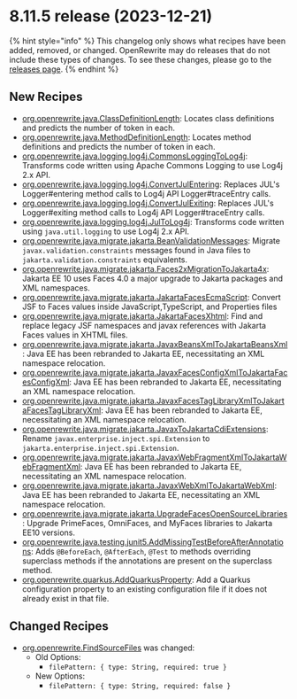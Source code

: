 # 8.11.5 release (2023-12-21)

{% hint style="info" %}
This changelog only shows what recipes have been added, removed, or changed. OpenRewrite may do releases that do not include these types of changes. To see these changes, please go to the [releases page](https://github.com/openrewrite/rewrite/releases).
{% endhint %}

## New Recipes

* [org.openrewrite.java.ClassDefinitionLength](https://docs.openrewrite.org/recipes/java/classdefinitionlength): Locates class definitions and predicts the number of token in each. 
* [org.openrewrite.java.MethodDefinitionLength](https://docs.openrewrite.org/recipes/java/methoddefinitionlength): Locates method definitions and predicts the number of token in each. 
* [org.openrewrite.java.logging.log4j.CommonsLoggingToLog4j](https://docs.openrewrite.org/recipes/java/logging/log4j/commonsloggingtolog4j): Transforms code written using Apache Commons Logging to use Log4j 2.x API. 
* [org.openrewrite.java.logging.log4j.ConvertJulEntering](https://docs.openrewrite.org/recipes/java/logging/log4j/convertjulentering): Replaces JUL's Logger#entering method calls to Log4j API Logger#traceEntry calls. 
* [org.openrewrite.java.logging.log4j.ConvertJulExiting](https://docs.openrewrite.org/recipes/java/logging/log4j/convertjulexiting): Replaces JUL's Logger#exiting method calls to Log4j API Logger#traceEntry calls. 
* [org.openrewrite.java.logging.log4j.JulToLog4j](https://docs.openrewrite.org/recipes/java/logging/log4j/jultolog4j): Transforms code written using `java.util.logging` to use Log4j 2.x API. 
* [org.openrewrite.java.migrate.jakarta.BeanValidationMessages](https://docs.openrewrite.org/recipes/java/migrate/jakarta/beanvalidationmessages): Migrate `javax.validation.constraints` messages found in Java files to `jakarta.validation.constraints` equivalents. 
* [org.openrewrite.java.migrate.jakarta.Faces2xMigrationToJakarta4x](https://docs.openrewrite.org/recipes/java/migrate/jakarta/faces2xmigrationtojakarta4x): Jakarta EE 10 uses Faces 4.0 a major upgrade to Jakarta packages and XML namespaces. 
* [org.openrewrite.java.migrate.jakarta.JakartaFacesEcmaScript](https://docs.openrewrite.org/recipes/java/migrate/jakarta/jakartafacesecmascript): Convert JSF to Faces values inside JavaScript,TypeScript, and Properties files 
* [org.openrewrite.java.migrate.jakarta.JakartaFacesXhtml](https://docs.openrewrite.org/recipes/java/migrate/jakarta/jakartafacesxhtml): Find and replace legacy JSF namespaces and javax references with Jakarta Faces values in XHTML files. 
* [org.openrewrite.java.migrate.jakarta.JavaxBeansXmlToJakartaBeansXml](https://docs.openrewrite.org/recipes/java/migrate/jakarta/javaxbeansxmltojakartabeansxml): Java EE has been rebranded to Jakarta EE, necessitating an XML namespace relocation. 
* [org.openrewrite.java.migrate.jakarta.JavaxFacesConfigXmlToJakartaFacesConfigXml](https://docs.openrewrite.org/recipes/java/migrate/jakarta/javaxfacesconfigxmltojakartafacesconfigxml): Java EE has been rebranded to Jakarta EE, necessitating an XML namespace relocation. 
* [org.openrewrite.java.migrate.jakarta.JavaxFacesTagLibraryXmlToJakartaFacesTagLibraryXml](https://docs.openrewrite.org/recipes/java/migrate/jakarta/javaxfacestaglibraryxmltojakartafacestaglibraryxml): Java EE has been rebranded to Jakarta EE, necessitating an XML namespace relocation. 
* [org.openrewrite.java.migrate.jakarta.JavaxToJakartaCdiExtensions](https://docs.openrewrite.org/recipes/java/migrate/jakarta/javaxtojakartacdiextensions): Rename `javax.enterprise.inject.spi.Extension` to `jakarta.enterprise.inject.spi.Extension`. 
* [org.openrewrite.java.migrate.jakarta.JavaxWebFragmentXmlToJakartaWebFragmentXml](https://docs.openrewrite.org/recipes/java/migrate/jakarta/javaxwebfragmentxmltojakartawebfragmentxml): Java EE has been rebranded to Jakarta EE, necessitating an XML namespace relocation. 
* [org.openrewrite.java.migrate.jakarta.JavaxWebXmlToJakartaWebXml](https://docs.openrewrite.org/recipes/java/migrate/jakarta/javaxwebxmltojakartawebxml): Java EE has been rebranded to Jakarta EE, necessitating an XML namespace relocation. 
* [org.openrewrite.java.migrate.jakarta.UpgradeFacesOpenSourceLibraries](https://docs.openrewrite.org/recipes/java/migrate/jakarta/upgradefacesopensourcelibraries): Upgrade PrimeFaces, OmniFaces, and MyFaces libraries to Jakarta EE10 versions. 
* [org.openrewrite.java.testing.junit5.AddMissingTestBeforeAfterAnnotations](https://docs.openrewrite.org/recipes/java/testing/junit5/addmissingtestbeforeafterannotations): Adds `@BeforeEach`, `@AfterEach`, `@Test` to methods overriding superclass methods if the annotations are present on the superclass method. 
* [org.openrewrite.quarkus.AddQuarkusProperty](https://docs.openrewrite.org/recipes/quarkus/addquarkusproperty): Add a Quarkus configuration property to an existing configuration file if it does not already exist in that file. 

## Changed Recipes

* [org.openrewrite.FindSourceFiles](https://docs.openrewrite.org/recipes/findsourcefiles) was changed:
  * Old Options:
    * `filePattern: { type: String, required: true }`
  * New Options:
    * `filePattern: { type: String, required: false }`